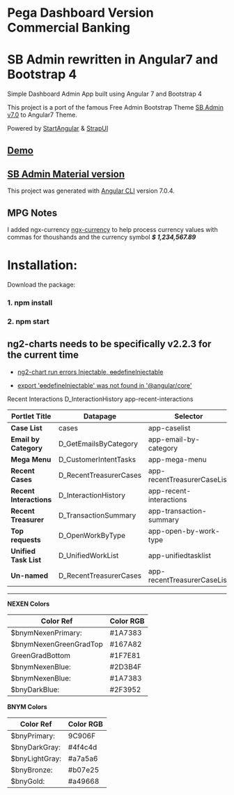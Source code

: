# Pega Dashboard Version Commercial Banking
# SB Admin rewritten in Angular7 and Bootstrap 4


Simple Dashboard Admin App built using Angular 7 and Bootstrap 4

This project is a port of the famous Free Admin Bootstrap Theme [SB Admin v7.0](http://startbootstrap.com/template-overviews/sb-admin-2/) to Angular7 Theme.

Powered by [StartAngular](http://startangular.com/) & [StrapUI](http://strapui.com/)

## [Demo](http://rawgit.com/start-angular/SB-Admin-BS4-Angular-7/master/dist/)

## [SB Admin Material version](https://github.com/start-javascript/sb-admin-material)

This project was generated with [Angular CLI](https://github.com/angular/angular-cli) version 7.0.4.
 
## MPG Notes
I added ngx-currency [ngx-currency](https://www.npmjs.com/package/ngx-currency)  to help process currency values with commas for thoushands and the currency symbol ***$ 1,234,567.89***


# Installation:
Download the package:

###  1. **npm install**

###  2. **npm start**

## ng2-charts needs to be specifically v2.2.3 for the current time
  * [ng2-chart run errors Injectable, ɵɵdefineInjectable](https://github.com/valor-software/ng2-charts/issues/1115)

  * [export 'ɵɵdefineInjectable' was not found in '@angular/core'](https://stackoverflow.com/questions/56371427/warning-in-node-modules-ng2-charts-fesm5-ng2-charts-js-23054-72-export-%C9%B5%C9%B5de)


Recent Interactions    D_InteractionHistory    app-recent-interactions

| Portlet Title           	| Datapage             	| Selector                	  |  Coponent 	                          |
|-------------------------	|----------------------	|-------------------------	  |-------------------------------------	|
| **Case List**           	| cases               	| app-caselist            	  |  /pega/app-caselist  	                |
| **Email by Category**   	| D_GetEmailsByCategory	| app-email-by-category      	|  /pega/kpi-report/email-by-category  	|
| **Mega Menu**          	  | D_CustomerIntentTasks	| app-mega-menu           	  |  /pega/mega-menu  	                  |
| **Recent Cases**         	| D_RecentTreasurerCases| app-recentTreasurerCaseList	|  /pega/recentTreasurerCaseList  	    |
| **Recent Interactions** 	| D_InteractionHistory 	| app-recent-interactions 	  |  /pega/recent-interactions    	      |
| **Recent Treasurer**     	| D_TransactionSummary 	| app-transaction-summary  	  |  /pega/transaction-summary  	        |
| **Top requests**        	| D_OpenWorkByType    	| app-open-by-work-type  	    |  /pega/open-by-work-type  	          |
| **Unified Task List**   	| D_UnifiedWorkList    	| app-unifiedtasklist      	  |  /pega/unifiedtasklist              	|
| **Un-named**             	| D_RecentTreasurerCases| app-recentTreasurerCaseList |  /pega/recentTreasurerCaseList       	|

<hr>

**NEXEN Colors**

| Color Ref               | Color RGB  |
|-------------------------|------------|
|  $bnymNexenPrimary:     |#1A7383   |
|  $bnymNexenGreenGradTop |#167A82|
|  GreenGradBottom        |#1F7E81|
|  $bnymNexenBlue:        |#2D3B4F|
|  $bnymNexenBlue:        |#1A7383|
|  $bnyDarkBlue:  |#2F3952 |

**BNYM Colors**

|Color Ref                | Color RGB  |
|-------------------------|-----------|
|  $bnyPrimary:    |  9C906F|
|  $bnyDarkGray:  |#4f4c4d |
|  $bnyLightGray: |#a7a5a6 |
|  $bnyBronze:    |#b07e25 |
|  $bnyGold:      |#a49668 |



<!-- 
Useful links/sites;

Badges:
[Badge Color Styles](https://getbootstrap.com/docs/4.0/components/badge/)
### Introduction

Provides fast, reliable and extensible starter for the development of Angular projects.

`sb-admin-bs4-angular7` provides the following features:

*   Developed using boostrap-v4.0.0
*   angular-v7.0.2
*   angular/cli-v7.0.4
*   [ng-bootstrap-v4.0.0](https://github.com/ng-bootstrap/)
*   [ngx-translate-v11.0.0](https://github.com/ngx-translate)
*   Following the best practices.
*   Ahead-of-Time compilation support.
*   Official Angular i18n support.
*   Production and development builds.
*   Tree-Shaking production builds.

### How to start

**Note** that this seed project requires **node >=v8.9.0 and npm >=4**.

In order to start the project use:

```bash
$ git clone https://github.com/start-angular/SB-Admin-BS4-Angular-6.git
$ cd SB-Admin-BS4-Angular-6
# install the project's dependencies
$ npm install
# watches your files and uses livereload by default run `npm start` for a dev server. Navigate to `http://localhost:4200/`. The app will automatically reload if you change any of the source files.
$ npm start
# prod build, will output the production application in `dist`
# the produced code can be deployed (rsynced) to a remote server
$ npm run build
```

### Code scaffolding

Run `ng generate component component-name` to generate a new component. You can also use `ng generate directive/pipe/service/class/module`.

### Running unit tests

Run `ng test` to execute the unit tests via [Karma](https://karma-runner.github.io).

### Running end-to-end tests

Run `ng e2e` to execute the end-to-end tests via [Protractor](http://www.protractortest.org/).
Before running the tests make sure you are serving the app via `ng serve`.

### Further help

To get more help on the Angular CLI use `ng help` or go check out the [Angular CLI README](https://github.com/angular/angular-cli/blob/master/README.md). -->
